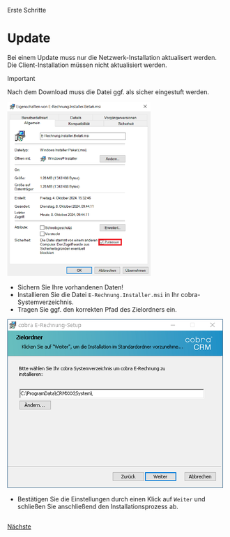 Erste Schritte

# Update
  
Bei einem Update muss nur die Netzwerk-Installation aktualisert werden. Die Client-Installation müssen nicht aktualisiert werden. 
 
> [!IMPORTANT]
> Nach dem Download muss die Datei ggf. als sicher eingestuft werden.
> 
> <img src="/docs/Zulassen.png" alt="Zulassen" Height="400"/> 

- Sichern Sie Ihre vorhandenen Daten!
- Installieren Sie die Datei `E-Rechnung.Installer.msi` in Ihr cobra-Systemverzeichnis.
- Tragen Sie ggf. den korrekten Pfad des Zielordners ein.

<img src="/docs/System_Installation.png" alt="Installation"/>

- Bestätigen Sie die Einstellungen durch einen Klick auf `Weiter` und schließen Sie anschließend den Installationsprozess ab.
 

## 
 
[Nächste](./Start.md)
 
